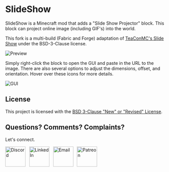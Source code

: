 # SlideShow

SlideShow is a Minecraft mod that adds a "Slide Show Projector" block. This block can project online image (including GIF's) into the world.

This fork is a multi-build (Fabric and Forge) adaptation of [TeaConMC's Slide Show](https://github.com/teaconmc/SlideShow) under the BSD-3-Clause license.

![Preview](./docs/preview.png)

Simply right-click the block to open the GUI and paste in the URL to the image. There are also several options to adjust the dimensions, offset, and orientation. Hover over these icons for more details.

![GUI](./docs/gui.png)

## License

This project is licensed with the [BSD 3-Clause "New" or "Revised" License](https://github.com/jonafanho/SlideShow/blob/master/LICENSE).

## Questions? Comments? Complaints?

Let's connect.

<a href="https://discord.gg/PVZ2nfUaTW" target="_blank"><img src="https://github.com/jonafanho/Minecraft-Transit-Railway/blob/master/images/footer/discord.png" alt="Discord" width=64></a>
&nbsp;
<a href="https://www.linkedin.com/in/jonathanho33" target="_blank"><img src="https://github.com/jonafanho/Minecraft-Transit-Railway/blob/master/images/footer/linked_in.png" alt="LinkedIn" width=64></a>
&nbsp;
<a href="mailto:jonho.minecraft@gmail.com" target="_blank"><img src="https://github.com/jonafanho/Minecraft-Transit-Railway/blob/master/images/footer/email.png" alt="Email" width=64></a>
&nbsp;
<a href="https://www.patreon.com/minecraft_transit_railway" target="_blank"><img src="https://github.com/jonafanho/Minecraft-Transit-Railway/blob/master/images/footer/patreon.png" alt="Patreon" width=64></a>
